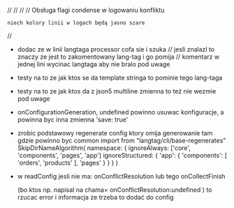 
//
//
//
//  Obsługa flagi condense w logowaniu konfliktu

    niech kolory linii w logach będą jasno szare
//


- dodac ze w linii langtaga processor cofa sie i szuka // jesli znalazl to znaczy ze jest to zakomentowany lang-tag  i go pomija
// komentarz w jednej lini wycinac langtaga aby nie bralo pod uwage

- testy na to ze jak ktos se da template stringa to pominie tego lang-taga
- testy na to ze jak ktos da z json5 multiline zmienna to też nie wezmie pod uwage


 - onConfigurationGeneration, undefined powinno usuwac konfiguracje, a powinna byc inna zmienna 'save: true'



- zrobic podstawowy regenerate config ktory omija generowanie tam gdzie powinno byc common
    import from "langtag/cli/base-regenerates"
    SkipDirNameAlgorithm(
        namespace: {
            ignoreAlways: ['core', 'components', 'pages', 'app']
            ignoreStructured: {
                'app': {
                    'components': [
                        'orders', 'products'
                    ],
                    'pages'
                }
            }
        }
    )


- w readConfig jesli nie ma:
    onConflictResolution
    lub tego onCollectFinish

    (bo ktos np. napisal na chama= onConflictResolution:undefined )
    to rzucac error i informacja ze trzeba to dodać do config